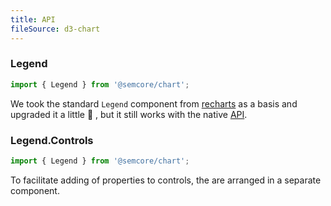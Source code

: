 ```yaml
---
title: API
fileSource: d3-chart
---
```


### Legend

```js
import { Legend } from '@semcore/chart';
```

We took the standard `Legend` component from [recharts](http://recharts.org/) as a basis and upgraded it a little 💪 , but it still works with the native [API](http://recharts.org/en-US/api/Legend).

### Legend.Controls

```js
import { Legend } from '@semcore/chart';
```

To facilitate adding of properties to controls, the are arranged in a separate component.
